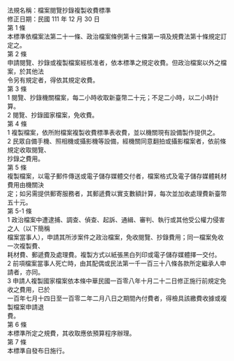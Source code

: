 法規名稱：檔案閱覽抄錄複製收費標準  
修正日期：民國 111 年 12 月 30 日  
第 1 條  
本標準依檔案法第二十一條、政治檔案條例第十三條第一項及規費法第十條規定訂定之。  
第 2 條  
申請閱覽、抄錄或複製檔案經核准者，依本標準之規定收費。但政治檔案以外之檔案，於其他法  
令另有規定者，得依其規定收費。  
第 3 條  
1 閱覽、抄錄機關檔案，每二小時收取新臺幣二十元；不足二小時，以二小時計算。  
2 閱覽、抄錄國家檔案，免收費。  
第 4 條  
1 複製檔案，依所附檔案複製收費標準表收費，並以機關現有設備製作提供之。  
2 民眾自備手機、照相機或攝影機等設備，經機關同意翻拍或攝影檔案者，依前條規定收取閱覽、  
抄錄之費用。  
第 5 條  
複製檔案，以電子郵件傳送或電子儲存媒體交付者，檔案格式及電子儲存媒體耗材費用由機關決  
定；如另需提供郵寄服務者，其郵遞費以實支數額計算，每次並加收處理費新臺幣五十元。  
第 5-1 條  
1 政治檔案中遭逮捕、調查、偵查、起訴、通緝、審判、執行或其他受公權力侵害之人（以下簡稱  
檔案當事人），申請其所涉案件之政治檔案，免收閱覽、抄錄費用；同一檔案免收一次複製費、  
耗材費、郵遞費及處理費。複製方式以紙張黑白列印或電子儲存媒體擇一交付。  
2 前項檔案當事人死亡時，由其配偶或民法第一千一百三十八條各款所定繼承人申請者，亦同。  
3 申請人複製國家檔案依本條中華民國一百零八年十月二十二日修正施行前規定免收之費用，已於  
一百年七月十四日至一百零二年二月八日之期間內付費者，得檢具該繳費收據或複製檔案申請退  
費。  
第 6 條  
本標準所定之規費，其收取應依預算程序辦理。  
第 7 條  
本標準自發布日施行。  


